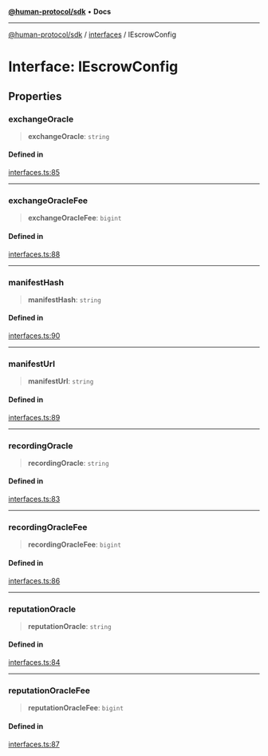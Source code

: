 [**@human-protocol/sdk**](../../README.md) • **Docs**

***

[@human-protocol/sdk](../../modules.md) / [interfaces](../README.md) / IEscrowConfig

# Interface: IEscrowConfig

## Properties

### exchangeOracle

> **exchangeOracle**: `string`

#### Defined in

[interfaces.ts:85](https://github.com/humanprotocol/human-protocol/blob/d7c2163eb6d737644fe4e633ac91e8fdfc2ed876/packages/sdk/typescript/human-protocol-sdk/src/interfaces.ts#L85)

***

### exchangeOracleFee

> **exchangeOracleFee**: `bigint`

#### Defined in

[interfaces.ts:88](https://github.com/humanprotocol/human-protocol/blob/d7c2163eb6d737644fe4e633ac91e8fdfc2ed876/packages/sdk/typescript/human-protocol-sdk/src/interfaces.ts#L88)

***

### manifestHash

> **manifestHash**: `string`

#### Defined in

[interfaces.ts:90](https://github.com/humanprotocol/human-protocol/blob/d7c2163eb6d737644fe4e633ac91e8fdfc2ed876/packages/sdk/typescript/human-protocol-sdk/src/interfaces.ts#L90)

***

### manifestUrl

> **manifestUrl**: `string`

#### Defined in

[interfaces.ts:89](https://github.com/humanprotocol/human-protocol/blob/d7c2163eb6d737644fe4e633ac91e8fdfc2ed876/packages/sdk/typescript/human-protocol-sdk/src/interfaces.ts#L89)

***

### recordingOracle

> **recordingOracle**: `string`

#### Defined in

[interfaces.ts:83](https://github.com/humanprotocol/human-protocol/blob/d7c2163eb6d737644fe4e633ac91e8fdfc2ed876/packages/sdk/typescript/human-protocol-sdk/src/interfaces.ts#L83)

***

### recordingOracleFee

> **recordingOracleFee**: `bigint`

#### Defined in

[interfaces.ts:86](https://github.com/humanprotocol/human-protocol/blob/d7c2163eb6d737644fe4e633ac91e8fdfc2ed876/packages/sdk/typescript/human-protocol-sdk/src/interfaces.ts#L86)

***

### reputationOracle

> **reputationOracle**: `string`

#### Defined in

[interfaces.ts:84](https://github.com/humanprotocol/human-protocol/blob/d7c2163eb6d737644fe4e633ac91e8fdfc2ed876/packages/sdk/typescript/human-protocol-sdk/src/interfaces.ts#L84)

***

### reputationOracleFee

> **reputationOracleFee**: `bigint`

#### Defined in

[interfaces.ts:87](https://github.com/humanprotocol/human-protocol/blob/d7c2163eb6d737644fe4e633ac91e8fdfc2ed876/packages/sdk/typescript/human-protocol-sdk/src/interfaces.ts#L87)
